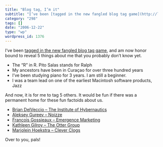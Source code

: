 ```yaml
---
title: "Blog tag, I’m it"
subtitle: "I’ve been [tagged in the new fangled blog tag game](http://libraryclips.blogsome.com/2006/12/21/blog..."
category: "298"
tags: []
date: "2006-12-22"
type: "wp"
wordpress_id: 1376
---
```

I’ve been [tagged in the new fangled blog tag game](http://libraryclips.blogsome.com/2006/12/21/blog-tag-5-things-about-me/), and am now honor bound to reveal 5 things about me that you probably don’t know yet.

- The “R” in R. Pito Salas stands for Ralph
- My ancestors have been in Curaçao for over three hundred years
- I’ve been studying piano for 3 years. I am still a beginner.
- I was a team lead on one of the earliest Macintosh software products, Jazz

And now, it is for me to tag 5 others. It would be fun if there was a permanent home for these fun factoids about us.

- [Brian DelVeccio – The Institute of Hybernautics](http://hybernaut.com/bdv)
- [Aleksey Gureev – Noizze](http://blog.noizeramp.com/)
- [Francois Gossieaux – Emergence Marketing](http://www.emergencemarketing.com/)
- [Kathleen Gilroy – The Otter Group](http://www.ottergroup.com/)
- [Marjolein Hoekstra – Clever Clogs](http://www.cleverclogs.org/)

Over to you, pals!